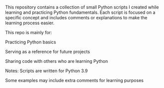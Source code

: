 This repository contains a collection of small Python scripts I created while learning and practicing Python fundamentals. Each script is focused on a specific concept and includes comments or explanations to make the learning process easier.

This repo is mainly for:

Practicing Python basics

Serving as a reference for future projects

Sharing code with others who are learning Python

Notes:
Scripts are written for Python 3.9

Some examples may include extra comments for learning purposes
